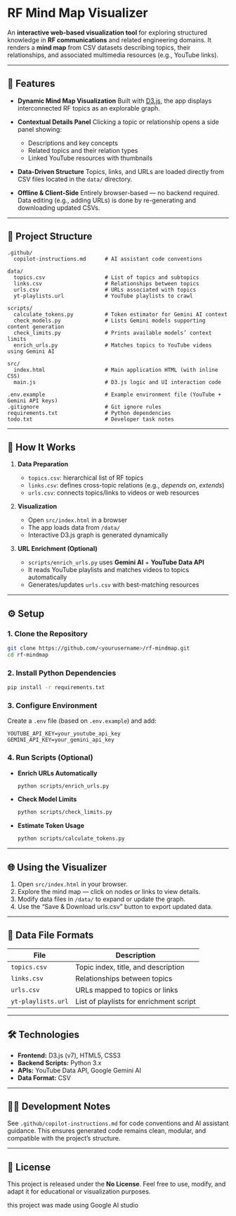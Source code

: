 # RF Mind Map Visualizer

An **interactive web-based visualization tool** for exploring structured knowledge in **RF communications** and related engineering domains.
It renders a **mind map** from CSV datasets describing topics, their relationships, and associated multimedia resources (e.g., YouTube links).

---

## 🚀 Features

* **Dynamic Mind Map Visualization**
  Built with [D3.js](https://d3js.org/), the app displays interconnected RF topics as an explorable graph.

* **Contextual Details Panel**
  Clicking a topic or relationship opens a side panel showing:

  * Descriptions and key concepts
  * Related topics and their relation types
  * Linked YouTube resources with thumbnails

* **Data-Driven Structure**
  Topics, links, and URLs are loaded directly from CSV files located in the `data/` directory.

* **Offline & Client-Side**
  Entirely browser-based — no backend required.
  Data editing (e.g., adding URLs) is done by re-generating and downloading updated CSVs.

---

## 📂 Project Structure

```
.github/
  copilot-instructions.md      # AI assistant code conventions

data/
  topics.csv                   # List of topics and subtopics
  links.csv                    # Relationships between topics
  urls.csv                     # URLs associated with topics
  yt-playlists.url             # YouTube playlists to crawl

scripts/
  calculate_tokens.py          # Token estimator for Gemini AI context
  check_models.py              # Lists Gemini models supporting content generation
  check_limits.py              # Prints available models’ context limits
  enrich_urls.py               # Matches topics to YouTube videos using Gemini AI

src/
  index.html                   # Main application HTML (with inline CSS)
  main.js                      # D3.js logic and UI interaction code

.env.example                   # Example environment file (YouTube + Gemini API keys)
.gitignore                     # Git ignore rules
requirements.txt               # Python dependencies
todo.txt                       # Developer task notes
```

---

## 🧠 How It Works

1. **Data Preparation**

   * `topics.csv`: hierarchical list of RF topics
   * `links.csv`: defines cross-topic relations (e.g., *depends on*, *extends*)
   * `urls.csv`: connects topics/links to videos or web resources

2. **Visualization**

   * Open `src/index.html` in a browser
   * The app loads data from `/data/`
   * Interactive D3.js graph is generated dynamically

3. **URL Enrichment (Optional)**

   * `scripts/enrich_urls.py` uses **Gemini AI** + **YouTube Data API**
   * It reads YouTube playlists and matches videos to topics automatically
   * Generates/updates `urls.csv` with best-matching resources

---

## ⚙️ Setup

### 1. Clone the Repository

```bash
git clone https://github.com/<yourusername>/rf-mindmap.git
cd rf-mindmap
```

### 2. Install Python Dependencies

```bash
pip install -r requirements.txt
```

### 3. Configure Environment

Create a `.env` file (based on `.env.example`) and add:

```
YOUTUBE_API_KEY=your_youtube_api_key
GEMINI_API_KEY=your_gemini_api_key
```

### 4. Run Scripts (Optional)

* **Enrich URLs Automatically**

  ```bash
  python scripts/enrich_urls.py
  ```
* **Check Model Limits**

  ```bash
  python scripts/check_limits.py
  ```
* **Estimate Token Usage**

  ```bash
  python scripts/calculate_tokens.py
  ```

---

## 🌐 Using the Visualizer

1. Open `src/index.html` in your browser.
2. Explore the mind map — click on nodes or links to view details.
3. Modify data files in `/data/` to expand or update the graph.
4. Use the “Save & Download urls.csv” button to export updated data.

---

## 🧩 Data File Formats

| File               | Description                             |
| ------------------ | --------------------------------------- |
| `topics.csv`       | Topic index, title, and description     |
| `links.csv`        | Relationships between topics            |
| `urls.csv`         | URLs mapped to topics or links          |
| `yt-playlists.url` | List of playlists for enrichment script |

---

## 🛠️ Technologies

* **Frontend:** D3.js (v7), HTML5, CSS3
* **Backend Scripts:** Python 3.x
* **APIs:** YouTube Data API, Google Gemini AI
* **Data Format:** CSV

---

## 🧑‍💻 Development Notes

See `.github/copilot-instructions.md` for code conventions and AI assistant guidance.
This ensures generated code remains clean, modular, and compatible with the project’s structure.

---

## 📜 License

This project is released under the **No License**.
Feel free to use, modify, and adapt it for educational or visualization purposes.

this project was made using Google AI studio 